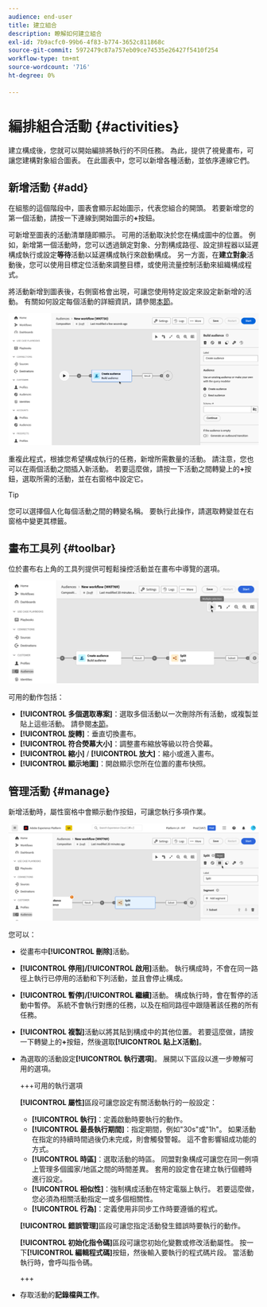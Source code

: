 ```yaml
---
audience: end-user
title: 建立組合
description: 瞭解如何建立組合
exl-id: 7b9acfc0-99b6-4f83-b774-3652c811868c
source-git-commit: 5972479c87a757eb09ce74535e26427f5410f254
workflow-type: tm+mt
source-wordcount: '716'
ht-degree: 0%

---
```


# 編排組合活動 {#activities}

建立構成後，您就可以開始編排將執行的不同任務。 為此，提供了視覺畫布，可讓您建構對象組合圖表。 在此圖表中，您可以新增各種活動，並依序連線它們。

## 新增活動 {#add}

在組態的這個階段中，圖表會顯示起始圖示，代表您組合的開頭。 若要新增您的第一個活動，請按一下連線到開始圖示的&#x200B;**+**&#x200B;按鈕。

可新增至圖表的活動清單隨即顯示。 可用的活動取決於您在構成圖中的位置。 例如，新增第一個活動時，您可以透過鎖定對象、分割構成路徑、設定排程器以延遲構成執行或設定&#x200B;**等待**&#x200B;活動以延遲構成執行來啟動構成。 另一方面，在&#x200B;**建立對象**&#x200B;活動後，您可以使用目標定位活動來調整目標，或使用流量控制活動來組織構成程式。

將活動新增到圖表後，右側窗格會出現，可讓您使用特定設定來設定新新增的活動。 有關如何設定每個活動的詳細資訊，請參閱[本節](activities/about-activities.md)。

![](assets/composition-create-add.png)

重複此程式，根據您希望構成執行的任務，新增所需數量的活動。 請注意，您也可以在兩個活動之間插入新活動。 若要這麼做，請按一下活動之間轉變上的&#x200B;**+**&#x200B;按鈕，選取所需的活動，並在右窗格中設定它。

>[!TIP]
>
>您可以選擇個人化每個活動之間的轉變名稱。 要執行此操作，請選取轉變並在右窗格中變更其標籤。

## 畫布工具列 {#toolbar}

位於畫布右上角的工具列提供可輕鬆操控活動並在畫布中導覽的選項。

![](assets/canvas-toolbar.png)

可用的動作包括：

* **[!UICONTROL 多個選取專案]**：選取多個活動以一次刪除所有活動，或複製並貼上這些活動。 請參閱[本節](#copy)。
* **[!UICONTROL 旋轉]**：垂直切換畫布。
* **[!UICONTROL 符合熒幕大小]**：調整畫布縮放等級以符合熒幕。
* **[!UICONTROL 縮小]** / **[!UICONTROL 放大]**：縮小或進入畫布。
* **[!UICONTROL 顯示地圖]**：開啟顯示您所在位置的畫布快照。

## 管理活動 {#manage}

新增活動時，屬性窗格中會顯示動作按鈕，可讓您執行多項作業。

![](assets/activity-actions.png)

您可以：

* 從畫布中&#x200B;**[!UICONTROL 刪除]**&#x200B;活動。
* **[!UICONTROL 停用]/[!UICONTROL 啟用]**&#x200B;活動。 執行構成時，不會在同一路徑上執行已停用的活動和下列活動，並且會停止構成。
* **[!UICONTROL 暫停]/[!UICONTROL 繼續]**&#x200B;活動。 構成執行時，會在暫停的活動中暫停。 系統不會執行對應的任務，以及在相同路徑中跟隨著該任務的所有任務。
* **[!UICONTROL 複製]**&#x200B;活動以將其貼到構成中的其他位置。 若要這麼做，請按一下轉變上的&#x200B;**+**&#x200B;按鈕，然後選取&#x200B;**[!UICONTROL 貼上X活動]**。<!-- cannot copy multiple activities ? cannot paste in another composition?-->
* 為選取的活動設定&#x200B;**[!UICONTROL 執行選項]**。 展開以下區段以進一步瞭解可用的選項。

  +++可用的執行選項

  **[!UICONTROL 屬性]**&#x200B;區段可讓您設定有關活動執行的一般設定：

   * **[!UICONTROL 執行]**：定義啟動時要執行的動作。
   * **[!UICONTROL 最長執行期間]**：指定期間，例如&quot;30s&quot;或&quot;1h&quot;。 如果活動在指定的持續時間過後仍未完成，則會觸發警報。 這不會影響組成功能的方式。
   * **[!UICONTROL 時區]**：選取活動的時區。 同盟對象構成可讓您在同一例項上管理多個國家/地區之間的時間差異。 套用的設定會在建立執行個體時進行設定。
   * **[!UICONTROL 相似性]**：強制構成活動在特定電腦上執行。 若要這麼做，您必須為相關活動指定一或多個相關性。
   * **[!UICONTROL 行為]**：定義使用非同步工作時要遵循的程式。

  **[!UICONTROL 錯誤管理]**&#x200B;區段可讓您指定活動發生錯誤時要執行的動作。

  **[!UICONTROL 初始化指令碼]**&#x200B;區段可讓您初始化變數或修改活動屬性。 按一下&#x200B;**[!UICONTROL 編輯程式碼]**&#x200B;按鈕，然後輸入要執行的程式碼片段。 當活動執行時，會呼叫指令碼。

  +++

* 存取活動的&#x200B;**記錄檔與工作**。
